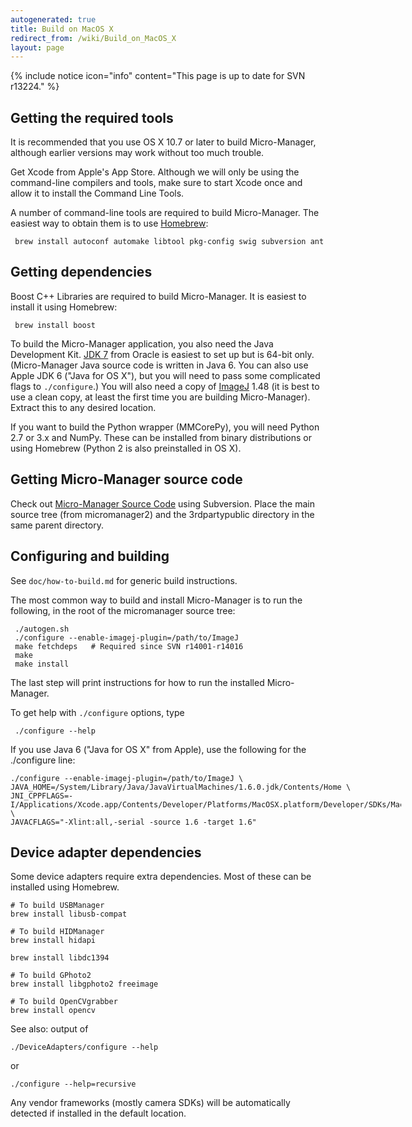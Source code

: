```yaml
---
autogenerated: true
title: Build on MacOS X
redirect_from: /wiki/Build_on_MacOS_X
layout: page
---
```


{% include notice icon="info" content="This page is up to date for SVN r13224." %}

## Getting the required tools

It is recommended that you use OS X 10.7 or later to build
Micro-Manager, although earlier versions may work without too much
trouble.

Get Xcode from Apple's App Store. Although we will only be using the
command-line compilers and tools, make sure to start Xcode once and
allow it to install the Command Line Tools.

A number of command-line tools are required to build Micro-Manager. The
easiest way to obtain them is to use [Homebrew](http://brew.sh/):

```
 brew install autoconf automake libtool pkg-config swig subversion ant
```

## Getting dependencies

Boost C++ Libraries are required to build Micro-Manager. It is easiest
to install it using Homebrew:

```
 brew install boost
```

To build the Micro-Manager application, you also need the Java
Development Kit. [JDK
7](http://www.oracle.com/technetwork/java/javase/downloads/) from Oracle
is easiest to set up but is 64-bit only. (Micro-Manager Java source code
is written in Java 6. You can also use Apple JDK 6 ("Java for OS X"),
but you will need to pass some complicated flags to `./configure`.) You
will also need a copy of
[ImageJ](http://imagej.nih.gov/ij/download.html) 1.48 (it is best to use
a clean copy, at least the first time you are building Micro-Manager).
Extract this to any desired location.

If you want to build the Python wrapper (MMCorePy), you will need Python
2.7 or 3.x and NumPy. These can be installed from binary distributions
or using Homebrew (Python 2 is also preinstalled in OS X).

## Getting Micro-Manager source code

Check out [Micro-Manager Source
Code](Micro-Manager_Source_Code "wikilink") using Subversion. Place the
main source tree (from micromanager2) and the 3rdpartypublic directory
in the same parent directory.

## Configuring and building

See `doc/how-to-build.md` for generic build instructions.

The most common way to build and install Micro-Manager is to run the
following, in the root of the micromanager source tree:

```
 ./autogen.sh
 ./configure --enable-imagej-plugin=/path/to/ImageJ
 make fetchdeps   # Required since SVN r14001-r14016
 make
 make install
```

The last step will print instructions for how to run the installed
Micro-Manager.

To get help with `./configure` options, type

```
 ./configure --help
```

If you use Java 6 ("Java for OS X" from Apple), use the following for
the ./configure line:

<div style="width:625px">

    ./configure --enable-imagej-plugin=/path/to/ImageJ \
    JAVA_HOME=/System/Library/Java/JavaVirtualMachines/1.6.0.jdk/Contents/Home \
    JNI_CPPFLAGS=-I/Applications/Xcode.app/Contents/Developer/Platforms/MacOSX.platform/Developer/SDKs/MacOSX10.10.sdk/System/Library/Frameworks/JavaVM.framework/Versions/A/Headers \
    JAVACFLAGS="-Xlint:all,-serial -source 1.6 -target 1.6"

</div>

## Device adapter dependencies

Some device adapters require extra dependencies. Most of these can be
installed using Homebrew.

```
# To build USBManager
brew install libusb-compat

# To build HIDManager
brew install hidapi

brew install libdc1394

# To build GPhoto2
brew install libgphoto2 freeimage

# To build OpenCVgrabber
brew install opencv
```

See also: output of

```
./DeviceAdapters/configure --help
```

or

```
./configure --help=recursive
```

Any vendor frameworks (mostly camera SDKs) will be automatically
detected if installed in the default location.
